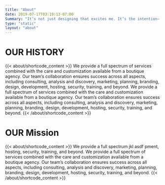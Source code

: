 ```yaml
---
title: "About"
date: 2019-07-17T03:19:13-07:00
Summary: "It’s not just designing that excites me. It’s the intention— the why, the story and the vision that inspires me. This is the reason I do design."
type: "static"
layout: "about"
---
```

<div class="content_seperation">
  <h1 class="h3 content">OUR HISTORY</h1>
  {{< about/shortcode_content >}}
  We provide a full spectrum of services combined with the care and customization available from a boutique agency. Our team’s collaboration ensures success across all aspects, including consulting, analysis and discovery, marketing, planning, branding, design, development, hosting, security, training, and beyond. We provide a full spectrum of services combined with the care and customization available from a boutique agency. Our team’s collaboration ensures success across all aspects, including consulting, analysis and discovery, marketing, planning, branding, design, development, hosting, security, training, and beyond.
  {{< /about/shortcode_content >}}
</div>


<div class="content_seperation">
  <h1 class="h3 content">OUR Mission</h1>
  {{< about/shortcode_content >}}
  We provide a full spectrum jkl asdf pment, hosting, security, training, and beyond. We provide a full spectrum of services combined with the care and customization available from a boutique agency. Our team’s collaboration ensures success across all aspects, including consulting, analysis and discovery, marketing, planning, branding, design, development, hosting, security, training, and beyond.
  {{< /about/shortcode_content >}}
</div>
